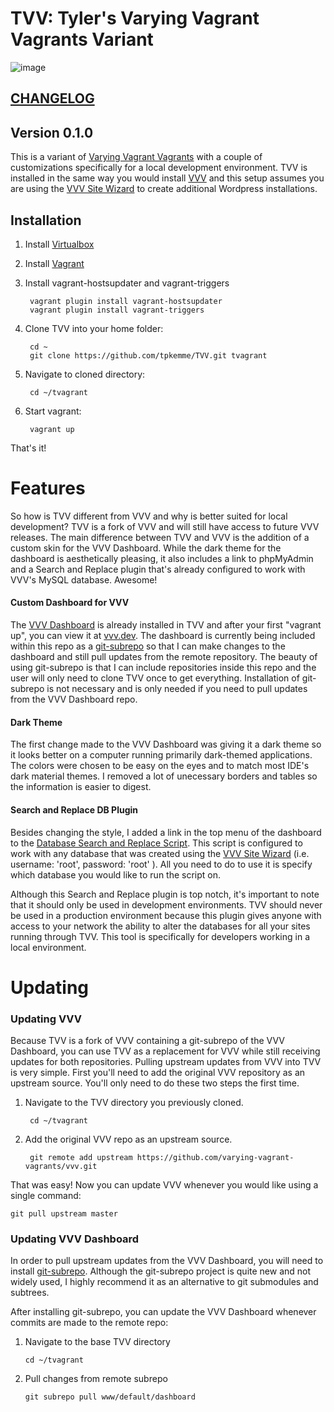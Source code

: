 # TVV: Tyler's Varying Vagrant Vagrants Variant

![image](https://raw.githubusercontent.com/tpkemme/TVV/tvv/tvv.gif)

## [CHANGELOG](./CHANGELOG.md)

## Version 0.1.0

This is a variant of [Varying Vagrant Vagrants](https://github.com/Varying-Vagrant-Vagrants/VVV) with a couple of customizations specifically for a local development environment.  TVV is installed in the same way you would install [VVV](https://github.com/varying-vagrant-vagrants/vvv) and this setup assumes you are using the [VVV Site Wizard](https://github.com/bradp/vv) to create additional Wordpress installations.  

## Installation

1. Install [Virtualbox](https://www.virtualbox.org/wiki/Downloads)

2. Install [Vagrant](https://www.vagrantup.com/downloads.html)

3. Install vagrant-hostsupdater and vagrant-triggers

        vagrant plugin install vagrant-hostsupdater
        vagrant plugin install vagrant-triggers

1. Clone TVV into your home folder: 
 
        cd ~
        git clone https://github.com/tpkemme/TVV.git tvagrant

2. Navigate to cloned directory:  
    
        cd ~/tvagrant

3. Start vagrant:  
    
        vagrant up


That's it!  
   
# Features

So how is TVV different from VVV and why is better suited for local development?  TVV is a fork of VVV and will still have access to future VVV releases.  The main difference between TVV and VVV is the addition of a custom skin for the VVV Dashboard.  While the dark theme for the dashboard is aesthetically pleasing, it also includes a link to phpMyAdmin and a Search and Replace plugin that's already configured to work with VVV's MySQL database.  Awesome!

#### Custom Dashboard for VVV

The [VVV Dashboard](https://github.com/topdown/VVV-Dashboard) is already installed in TVV and after your first "vagrant up", you can view it at [vvv.dev](http://vvv.dev).  The dashboard is currently being included within this repo as a [git-subrepo](https://github.com/ingydotnet/git-subrepo) so that I can make changes to the dashboard and still pull updates from the remote repository.  The beauty of using git-subrepo is that I can include repositories inside this repo and the user will only need to clone TVV once to get everything.  Installation of git-subrepo is not necessary and is only needed if you need to pull updates from the VVV Dashboard repo.

#### Dark Theme
The first change made to the VVV Dashboard was giving it a dark theme so it looks better on a computer running primarily dark-themed applications.  The colors were chosen to be easy on the eyes and to match most IDE's dark material themes.  I removed a lot of unecessary borders and tables so the information is easier to digest.  

#### Search and Replace DB Plugin
Besides changing the style, I added a link in the top menu of the dashboard to the [Database Search and Replace Script](https://interconnectit.com/products/search-and-replace-for-wordpress-databases/).  This script is configured to work with any database that was created using the [VVV Site Wizard](https://github.com/bradp/vv) (i.e. username: 'root', password: 'root' ).  All you need to do to use it is specify which database you would like to run the script on.

Although this Search and Replace plugin is top notch, it's important to note that it should only be used in development environments.  TVV should never be used in a production environment because this plugin gives anyone with access to your network the ability to alter the databases for all your sites running through TVV.  This tool is specifically for developers working in a local environment.

# Updating

### Updating VVV

Because TVV is a fork of VVV containing a git-subrepo of the VVV Dashboard, you can use TVV as a replacement for VVV while still receiving updates for both repositories.  Pulling upstream updates from VVV into TVV is very simple.  First you'll need to add the original VVV repository as an upstream source.  You'll only need to do these two steps the first time.

1. Navigate to the TVV directory you previously cloned.

        cd ~/tvagrant

2. Add the original VVV repo as an upstream source.

        git remote add upstream https://github.com/varying-vagrant-vagrants/vvv.git


That was easy!  Now you can update VVV whenever you would like using a single command:

    git pull upstream master

### Updating VVV Dashboard

In order to pull upstream updates from the VVV Dashboard, you will need to install [git-subrepo](https://github.com/ingydotnet/git-subrepo).  Although the git-subrepo project is quite new and not widely used, I highly recommend it as an alternative to git submodules and subtrees.

After installing git-subrepo, you can update the VVV Dashboard whenever commits are made to the remote repo:

1.  Navigate to the base TVV directory

        cd ~/tvagrant
        
2.  Pull changes from remote subrepo

        git subrepo pull www/default/dashboard



